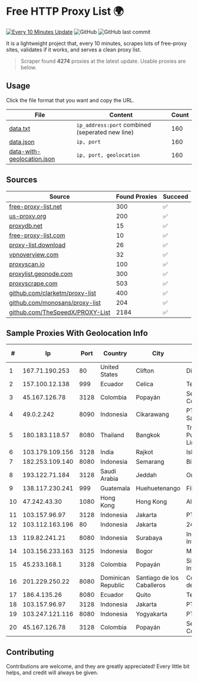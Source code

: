 
# Free HTTP Proxy List 🌍

[![Every 10 Minutes Update](https://github.com/mertguvencli/http-proxy-list/actions/workflows/main.yml/badge.svg?branch=main)](https://github.com/mertguvencli/http-proxy-list/actions/workflows/main.yml)
![GitHub](https://img.shields.io/github/license/mertguvencli/http-proxy-list)
![GitHub last commit](https://img.shields.io/github/last-commit/mertguvencli/http-proxy-list)

It is a lightweight project that, every 10 minutes, scrapes lots of free-proxy sites, validates if it works, and serves a clean proxy list.


> Scraper found **4274** proxies at the latest update. Usable proxies are below.

## Usage

Click the file format that you want and copy the URL.


|File|Content|Count|
|----|-------|-----|
|[data.txt](https://raw.githubusercontent.com/mertguvencli/http-proxy-list/main/proxy-list/data.txt)|`ip_address:port` combined (seperated new line)|160|
|[data.json](https://raw.githubusercontent.com/mertguvencli/http-proxy-list/main/proxy-list/data.json)|`ip, port`|160|
|[data-with-geolocation.json](https://raw.githubusercontent.com/mertguvencli/http-proxy-list/main/proxy-list/data-with-geolocation.json)|`ip, port, geolocation`|160|

## Sources

|Source|Found Proxies|Succeed|
|------|-------------|-------|
|[free-proxy-list.net](https://free-proxy-list.net)|300|✅|
|[us-proxy.org](https://www.us-proxy.org)|200|✅|
|[proxydb.net](http://proxydb.net)|15|✅|
|[free-proxy-list.com](https://free-proxy-list.com/?page=&port=&type%5B%5D=http&type%5B%5D=https&up_time=0&search=Search)|10|✅|
|[proxy-list.download](https://www.proxy-list.download/HTTP)|26|✅|
|[vpnoverview.com](https://vpnoverview.com/privacy/anonymous-browsing/free-proxy-servers)|32|✅|
|[proxyscan.io](https://www.proxyscan.io)|100|✅|
|[proxylist.geonode.com](https://proxylist.geonode.com/api/proxy-list?limit=300&page=1&sort_by=lastChecked&sort_type=desc&protocols=http,https)|300|✅|
|[proxyscrape.com](https://api.proxyscrape.com/v2/?request=displayproxies&protocol=http&timeout=10000&country=all&ssl=all&anonymity=all)|503|✅|
|[github.com/clarketm/proxy-list](https://raw.githubusercontent.com/clarketm/proxy-list/master/proxy-list-raw.txt)|400|✅|
|[github.com/monosans/proxy-list](https://raw.githubusercontent.com/monosans/proxy-list/main/proxies/http.txt)|204|✅|
|[github.com/TheSpeedX/PROXY-List](https://raw.githubusercontent.com/TheSpeedX/PROXY-List/master/http.txt)|2184|✅|


## Sample Proxies With Geolocation Info

|#|Ip|Port|Country|City|Internet Service Provider|
|-|--|----|-------|----|-------------------------|
|1|167.71.190.253|80|United States|Clifton|DigitalOcean, LLC|
|2|157.100.12.138|999|Ecuador|Celica|Telconet S.A|
|3|45.167.126.78|3128|Colombia|Popayán|Sepcom Comunicaciones SAS|
|4|49.0.2.242|8090|Indonesia|Cikarawang|PT Usaha Adi Sanggoro|
|5|180.183.118.57|8080|Thailand|Bangkok|Triple T Broadband Public Company Limited|
|6|103.179.109.156|3128|India|Rajkot|Ishan Netsol Pvt Ltd|
|7|182.253.109.140|8080|Indonesia|Semarang|Biznet Metronet|
|8|193.122.71.184|3128|Saudi Arabia|Jeddah|Oracle Corporation|
|9|138.117.230.241|999|Guatemala|Huehuetenango|Fibernet S.A|
|10|47.242.43.30|1080|Hong Kong|Hong Kong|Alibaba.com LLC|
|11|103.157.96.97|3128|Indonesia|Jakarta|PT Beon Intermedia|
|12|103.112.163.196|80|Indonesia|Jakarta|24AS|
|13|119.82.241.21|8080|Indonesia|Surabaya|Indonesia Network Information Center|
|14|103.156.233.163|3125|Indonesia|Bogor|MULTIMEDIALINKTECH|
|15|45.233.168.1|3128|Colombia|Popayán|Simect Group Redes E Internet|
|16|201.229.250.22|8080|Dominican Republic|Santiago de los Caballeros|Compañía Dominicana de Teléfonos S. A.|
|17|186.4.135.26|8080|Ecuador|Quito|Telconet S.A|
|18|103.157.96.97|3128|Indonesia|Jakarta|PT Beon Intermedia|
|19|103.247.121.116|8080|Indonesia|Yogyakarta|PT Media Sarana Data|
|20|45.167.126.78|3128|Colombia|Popayán|Sepcom Comunicaciones SAS|



## Contributing

Contributions are welcome, and they are greatly appreciated! Every
little bit helps, and credit will always be given.

